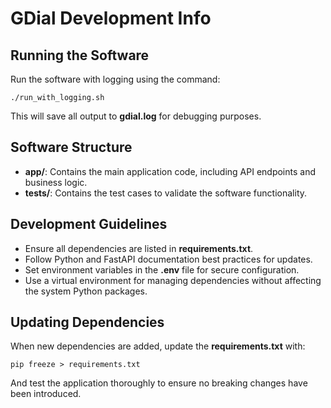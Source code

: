 # GDial Development Info

## Running the Software
Run the software with logging using the command: 

`./run_with_logging.sh`

This will save all output to **gdial.log** for debugging purposes.

## Software Structure

- **app/**: Contains the main application code, including API endpoints and business logic.
- **tests/**: Contains the test cases to validate the software functionality.

## Development Guidelines
- Ensure all dependencies are listed in **requirements.txt**.
- Follow Python and FastAPI documentation best practices for updates.
- Set environment variables in the **.env** file for secure configuration.
- Use a virtual environment for managing dependencies without affecting the system Python packages.

## Updating Dependencies
When new dependencies are added, update the **requirements.txt** with: 

`pip freeze > requirements.txt`

And test the application thoroughly to ensure no breaking changes have been introduced.
